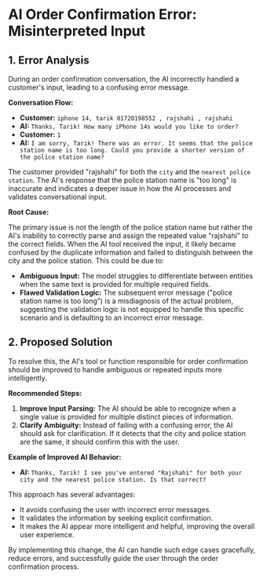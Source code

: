 # AI Order Confirmation Error: Misinterpreted Input

## 1. Error Analysis

During an order confirmation conversation, the AI incorrectly handled a customer's input, leading to a confusing error message.

**Conversation Flow:**

*   **Customer:** `iphone 14, tarik 01720198552 , rajshahi , rajshahi`
*   **AI:** `Thanks, Tarik! How many iPhone 14s would you like to order?`
*   **Customer:** `1`
*   **AI:** `I am sorry, Tarik! There was an error. It seems that the police station name is too long. Could you provide a shorter version of the police station name?`

The customer provided "rajshahi" for both the `city` and the `nearest police station`. The AI's response that the police station name is "too long" is inaccurate and indicates a deeper issue in how the AI processes and validates conversational input.

**Root Cause:**

The primary issue is not the length of the police station name but rather the AI's inability to correctly parse and assign the repeated value "rajshahi" to the correct fields. When the AI tool received the input, it likely became confused by the duplicate information and failed to distinguish between the city and the police station. This could be due to:

*   **Ambiguous Input:** The model struggles to differentiate between entities when the same text is provided for multiple required fields.
*   **Flawed Validation Logic:** The subsequent error message ("police station name is too long") is a misdiagnosis of the actual problem, suggesting the validation logic is not equipped to handle this specific scenario and is defaulting to an incorrect error message.

## 2. Proposed Solution

To resolve this, the AI's tool or function responsible for order confirmation should be improved to handle ambiguous or repeated inputs more intelligently.

**Recommended Steps:**

1.  **Improve Input Parsing:** The AI should be able to recognize when a single value is provided for multiple distinct pieces of information.
2.  **Clarify Ambiguity:** Instead of failing with a confusing error, the AI should ask for clarification. If it detects that the city and police station are the same, it should confirm this with the user.

**Example of Improved AI Behavior:**

*   **AI:** `Thanks, Tarik! I see you've entered "Rajshahi" for both your city and the nearest police station. Is that correct?`

This approach has several advantages:

*   It avoids confusing the user with incorrect error messages.
*   It validates the information by seeking explicit confirmation.
*   It makes the AI appear more intelligent and helpful, improving the overall user experience.

By implementing this change, the AI can handle such edge cases gracefully, reduce errors, and successfully guide the user through the order confirmation process.
